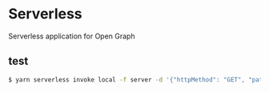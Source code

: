 # Serverless

Serverless application for Open Graph

## test

```sh
$ yarn serverless invoke local -f server -d '{"httpMethod": "GET", "path": "/"}'
```
